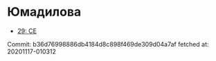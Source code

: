 # Юмадилова
- [29: CE](29.md)

Commit: b36d76998886db4184d8c898f469de309d04a7af
 fetched at: 20201117-010312
